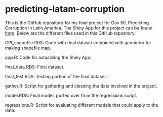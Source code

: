 # predicting-latam-corruption

This is the GitHub repository for my final project for Gov 50, Predicting Corruption in Latin America. The Shiny App for this project can be found [here](https://kendricknfoster.shinyapps.io/predicting_latam_corruption/). Below are the different files used in this GitHub repository: 

CPI_shapefile.RDS: Code with final dataset combined with geometry for making shapefile map. 

app.R: Code for actualizing the Shiny App. 

final_data.RDS: Final dataset. 

final_test.RDS: Testing portion of the final dataset. 

gather.R: Script for gathering and cleaning the data involved in the project. 

model.RDS: Final model, ported over from the regressions script. 

regressions.R: Script for evaluating different models that could apply to the data. 
